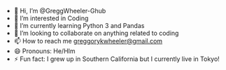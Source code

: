 - 👋 Hi, I’m @GreggWheeler-Ghub
- 👀 I’m interested in Coding
- 🌱 I’m currently learning Python 3 and Pandas
- 💞️ I’m looking to collaborate on anything related to coding
- 📫 How to reach me greggorykwheeler@gmail.com  
- 😄 Pronouns: He/HIm
- ⚡ Fun fact: I grew up in Southern California but I currently live in Tokyo!

<!---
GreggWheeler-Ghub/GreggWheeler-Ghub is a ✨ special ✨ repository because its `README.md` (this file) appears on your GitHub profile.
You can click the Preview link to take a look at your changes.
--->
